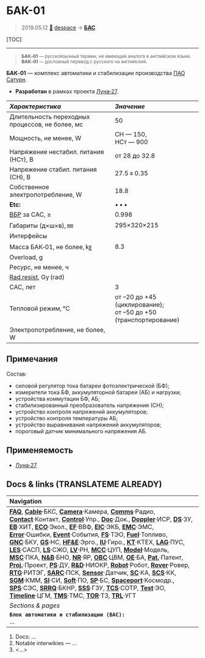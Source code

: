 # БАК-01
> 2019.05.12 [🚀](../index/index.md) [despace](index.md) → **[БАС](acuer.md)**

[TOC]

---

> <small>**БАК‑01** — русскоязычный термин, не имеющий аналога в английском языке. **BAK‑01** — дословный перевод с русского на английский.</small>

**БАК‑01** — комплекс автоматики и стабилизации производства [ПАО Сатурн](пао_сатурн.md).
   - **Разработан** в рамках проекта [Луна‑27](луна_27.md).

<small>

|*Характеристика*|*Значение*|
|:--|:--|
|Длительность переходных процессов, не более, мс|50|
|Мощность, не менее, W|СН — 150,<br> НСт — 900|
|Напряжение нестабил. питания (НСт), В|от 28 до 32.8|
|Напряжение стабил. питания (СН), В|27.5 ± 0.35|
|Собственное электропотребление, W|18.8|
|**Etc:**|• • •|
|[ВБР](srrq.md) за САС, ≥|0.998|
|Габариты (д×ш×в), ㎜|295×320×215|
|Интерфейсы||
|Масса БАК‑01, не более, ㎏|8.3|
|Overload, g||
|Ресурс, не менее, ч||
|[Rad.resist](ion_rad.md), Gy (rad)||
|САС, лет|3|
|Тепловой режим, ℃|от –20 до +45 (циклирование);<br> от –50 до +50 (транспортирование)|
|Электропотребление, не более, W||

</small>



<p style="page-break-after:always"> </p>

## Примечания
Состав:

   - силовой регулятор тока батареи фотоэлектрической (БФ);
   - измерители тока БФ, аккумуляторной батареи (АБ) и нагрузки;
   - устройства коммутации БФ, АБ;
   - стабилизированный преобразователь напряжения (СН);
   - устройство контроля напряжений аккумуляторов;
   - устройство контроля температуры АБ;
   - устройство выравнивания напряжений аккумуляторов;
   - пороговый датчик минимального напряжения АБ.



## Применяемость
   - [Луна‑27](луна_27.md)



<p style="page-break-after:always"> </p>

## Docs & links (TRANSLATEME ALREADY)
|Navigation|
|:--|
|**[FAQ](faq.md)**, **[Cable](cable.md)**·БКС, **[Camera](cam.md)**·Камера, **[Comms](comms.md)**·Радио, **[Contact](contact.md)**·Контакт, **[Control](control.md)**·Упр., **[Doc](doc.md)**·Док., **[Doppler](doppler.md)**·ИСР, **[DS](ds.md)**·ЗУ, **[EB](eb.md)**·ХИТ, **[ECO](ecology.md)**·Экол., **[EF](ef.md)**·ВВФ, **[ElC](elc.md)**·ЭКБ, **[EMC](emc.md)**·ЭМС, **[Error](error.md)**·Ошибки, **[Event](event.md)**·События, **[FS](fs.md)**·ТЭО, **[Fuel](fuel.md)**·Топливо, **[GNC](gnc.md)**·БКУ, **[GS](scs.md)**·НС, **[HF&E](hfe.md)**·Эрго., **[IU](iu.md)**·Гиро., **[KT](kt.md)**·КТЕХ, **[LAG](lag.md)**·ПУC, **[LES](les.md)**·САСП, **[LS](ls.md)**·СЖО, **[LV](lv.md)**·РН, **[MCC](mcc.md)**·ЦУП, **[Model](model.md)**·Модель, **[MSC](sc.md)**·ПКА, **[N&B](nnb.md)**·БНО, **[NR](nr.md)**·ЯР, **[OBC](obc.md)**·ЦВМ, **[OE](oe.md)**·БА, **[Pat.](патент.md)**·Патент, **[Proj.](project.md)**·Проект, **[PS](ps.md)**·ДУ, **[R&D](rnd.md)**·НИОКР, **[Robot](robotics.md)**·Робот, **[Rover](rover.md)**·Ровер, **[RTG](rtg.md)**·РИТЭГ, **[SARC](sarc.md)**·ПСК, **[Sensor](sensor.md)**·Датчик, **[SC](sc.md)**·КА, **[SCS](scs.md)**·КК, **[SGM](sgm.md)**·КММ, **[SI](si.md)**·СИ, **[Soft](soft.md)**·ПО, **[SP](sp.md)**·БС, **[Spaceport](spaceport.md)**·Космодр., **[SPS](sps.md)**·СЭС, **[SRRQ](srrq.md)**·БКНР, **[SSS](sss.md)**·ГЗУ, **[TCS](tcs.md)**·СОТР, **[Test](test.md)**·ЭО, **[Timeline](timeline.md)**·ЦГМ, **[TMS](tms.md)**·ТМС, **[TOR](tor.md)**·ТЗ, **[TRL](trl.md)**·УГТ|
|*Sections & pages*|
|**`Блок автоматики и стабилизации (БАС):`**<br> …|

   1. Docs: …
   1. Notable interwikies — …
   1. <…>
